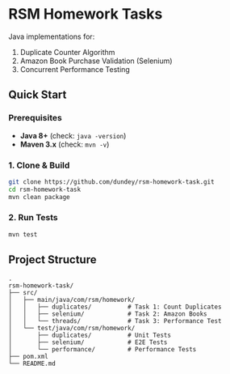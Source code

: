 # RSM Homework Tasks

Java implementations for:
1. Duplicate Counter Algorithm
2. Amazon Book Purchase Validation (Selenium)
3. Concurrent Performance Testing

## Quick Start

### Prerequisites
- **Java 8+** (check: `java -version`)
- **Maven 3.x** (check: `mvn -v`)

### 1. Clone & Build
```bash
git clone https://github.com/dundey/rsm-homework-task.git
cd rsm-homework-task
mvn clean package
```

### 2. Run Tests
```bash
mvn test
```

## Project Structure
```text
.
rsm-homework-task/
├── src/
│   ├── main/java/com/rsm/homework/
│   │   ├── duplicates/          # Task 1: Count Duplicates
│   │   ├── selenium/            # Task 2: Amazon Books
│   │   └── threads/             # Task 3: Performance Test
│   └── test/java/com/rsm/homework/
│       ├── duplicates/          # Unit Tests
│       ├── selenium/            # E2E Tests
│       └── performance/         # Performance Tests
├── pom.xml
└── README.md